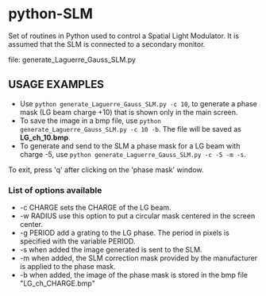# python-SLM
Set of routines in Python used to control a Spatial Light Modulator. It is assumed that the SLM is connected to a secondary monitor.

file: generate_Laguerre_Gauss_SLM.py

## USAGE EXAMPLES

* Use `python generate_Laguerre_Gauss_SLM.py -c 10`, to generate a phase mask (LG beam charge +10) that is shown only in the main screen.
* To save the image in a bmp file, use `python generate_Laguerre_Gauss_SLM.py -c 10 -b`. The file will be saved as **LG_ch_10.bmp**.
* To generate and send to the SLM a phase mask for a LG beam with charge -5, use `python generate_Laguerre_Gauss_SLM.py -c -5 -m -s`. 

To exit, press 'q' after clicking on the 'phase mask' window.

### List of options available

* -c CHARGE sets the CHARGE of the LG beam.
* -w RADIUS use this option to put a circular mask centered in the screen center.
* -g PERIOD add a grating to the LG phase. The period in pixels is specified with the variable PERIOD.
* -s when added the image generated is sent to the SLM.
* -m when added, the SLM correction mask provided by the manufacturer is applied to the phase mask.
* -b when added, the image of the phase mask is stored in the bmp file "LG_ch_CHARGE.bmp"


